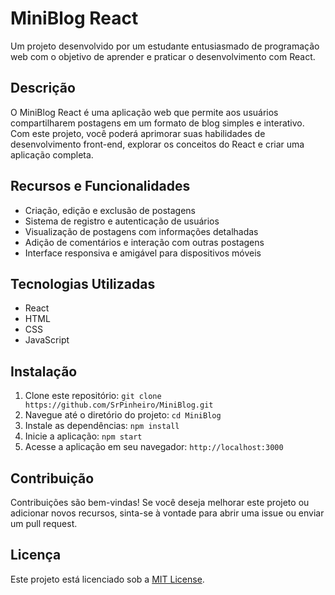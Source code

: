 # MiniBlog React

Um projeto desenvolvido por um estudante entusiasmado de programação web com o objetivo de aprender e praticar o desenvolvimento com React.

## Descrição

O MiniBlog React é uma aplicação web que permite aos usuários compartilharem postagens em um formato de blog simples e interativo. Com este projeto, você poderá aprimorar suas habilidades de desenvolvimento front-end, explorar os conceitos do React e criar uma aplicação completa.

## Recursos e Funcionalidades

- Criação, edição e exclusão de postagens
- Sistema de registro e autenticação de usuários
- Visualização de postagens com informações detalhadas
- Adição de comentários e interação com outras postagens
- Interface responsiva e amigável para dispositivos móveis

## Tecnologias Utilizadas

- React
- HTML
- CSS
- JavaScript

## Instalação

1. Clone este repositório: `git clone https://github.com/SrPinheiro/MiniBlog.git`
2. Navegue até o diretório do projeto: `cd MiniBlog`
3. Instale as dependências: `npm install`
4. Inicie a aplicação: `npm start`
5. Acesse a aplicação em seu navegador: `http://localhost:3000`

## Contribuição

Contribuições são bem-vindas! Se você deseja melhorar este projeto ou adicionar novos recursos, sinta-se à vontade para abrir uma issue ou enviar um pull request.

## Licença

Este projeto está licenciado sob a [MIT License](https://github.com/SrPinheiro/MiniBlog/blob/main/LICENSE). 
